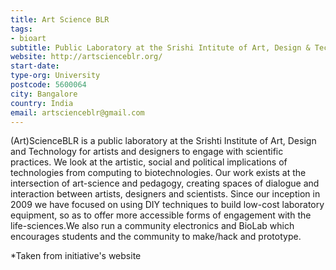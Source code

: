 ```yaml
---
title: Art Science BLR
tags:
- bioart
subtitle: Public Laboratory at the Srishi Intitute of Art, Design & Technology
website: http://artscienceblr.org/
start-date:
type-org: University
postcode: 5600064
city: Bangalore
country: India
email: artscienceblr@gmail.com
---
```


(Art)ScienceBLR is a public laboratory at the Srishti Institute of Art, Design and Technology for artists and designers to engage with scientific practices. We look at the artistic, social and political implications of technologies from computing to biotechnologies. Our work exists at the intersection of art-science and pedagogy, creating spaces of dialogue and interaction between artists, designers and scientists. Since our inception in 2009 we have focused on using DIY techniques to build low-cost laboratory equipment, so as to offer more accessible forms of engagement with the life-sciences.We also run a community electronics and BioLab which encourages students and the community to make/hack and prototype.


\*Taken from initiative's website
